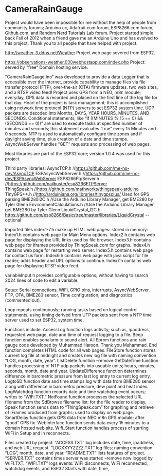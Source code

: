 # CameraRainGauge

Project would have been impossible for me without the help of people from community forums; Arduino.cc, Adafruit.com forum, ESP8266.com forum, Github.com. and Random Nerd Tutorials Lab forum.  Project started simple back Fall of 2012 when a friend gave me an Arduino Uno and has evolved to this project.  Thank you to all people that have helped with project. 

http://weather-3.ddns.net/Weather  Project web page severed from ESP32.

https://observations-weather.000webhostapp.com/index.php  Project: served by "free" Domain hosting service.

“CameraRainGauge.ino” was developed to provide a data Logger that is accessible over the Internet, provide capability to manage files via file transfer protocol (FTP), over-the-air (OTA) firmware updates. two web sites, and a RTSP video feed!  Project uses GPS from a NEO, m8n module; everyday, GPS data is recorded and placed on the first line of the log file for that day.  Heart of the project is task management; this is accomplished using network time protocol (NTP) servers to set ESP32 system time.  UDP packets are decoded into Months, DAYS, YEAR HOURS, MINUTES, AND SECONDS.   Conditional statements; like “if ((MINUTES % 15 == 0) && (SECONDS == 0))” are used to execute tasks at specified number of minutes and seconds; this statement evaluates “true” every 15 Minutes and 0 seconds.   NTP is used to automatically configure time zones and if daylight saving time, plus creation of a date and time stamps.  AsyncWebServer handles “GET” requests and processing of web pages.

Most libraries are part of the ESP32 core; version 1.0.4 was used for this project.  

Third party libraries: 
AsyncTCP.h  //https://github.com/me-no-dev/AsyncTCP
ESPAsyncWebServer.h  //https://github.com/me-no-dev/ESPAsyncWebServer
ESP8266FtpServer.h  //https://github.com/nailbuster/esp8266FTPServer  
ThingSpeak.h   //https://github.com/mathworks/thingspeak-arduino 
TinyGPS++.h  //http://arduiniana.org/libraries/tinygpsplus/  Used for GPS parsing
BME280I2C.h   //Use the Arduino Library Manager, get BME280 by Tyler Glenn
EnvironmentCalculations.h  //Use the Arduino Library Manager, get BME280 by Tyler Glenn
LiquidCrystal_I2C.h   https://github.com/esp8266/Basic/tree/master/libraries/LiquidCrystal --optional

Imported files index1-7.h  make up HTML web pages: stored in memory:
Index1.h contains web page for Main Menu options.
Index2.h contains web page for displaying the URL links used by file browser.
Index3.h contains web page for iframes provided by ThingSpeak.com for graphs.
Index4.h contains web page for restarting web server.
Index5.h contains web page for contact us form.
Index6.h contains web page with java script for file reader; adds header and URL options to continue.
Index7.h contains web page for displaying RTSP video feed.

variableInput.h provides configurable options; without having to search 2024 lines of code to edit a variable.

Setup:  Serial connections, WiFi, GPIO pins, interrupts, AsyncWebServer, FTP, OTA, BME280 sensor, Time configuration, and diagnostics (commented out). 

Loop repeats continuously; running tasks based on logical control statements, using timing derived from UTP packets sent from a NTP time server used to set ESP32, system time.

Functions include:
AccessLog function logs activity; such as, ipaddress, requested web page, date and time of request logging to a file.
Beep function enables sonalarm to sound alert.
All Eprom functions and rain gauge code developed by Muhammad Haroon.  Thank you Muhammad.
End function completes HTML code for all web pages.
FileStore function stores current log file at midnight and creates new log file with naming convention “LOG, month, date, year”.
ListDelete function –remove
GetDateTime function handles processing of NTP udp packets into useable units; hours, minutes, seconds, month, date and year.
UpdateDifference function determines difference in barometric pressure from last log entry to current log entry.
LogtoSD function date and time stamps log with data from BME280 sensor along with difference in barometric pressure, dew point and heat index.
LogWatchdog function records date and time watchdog event occurs; writes to “WIFI.TXT.”
NotFound function processes the selected URL filename from the SdBrowse filename list; for the file reader to display.
Speak function sends data to “ThingSpeak.com” for graphing and retrieve of iFrames produced from graphs; used to display on web page.
SmartDelay function gets GPS data from NEO m8n GPS module; after “good” GPS fix.
WebInterface function sends data every 15 minutes to a domain hosted web site.
Wifi_Start function handles process of starting WiFi in Setup and in reconnects.

Files created by project:
“ACCESS.TXT” log includes date, time, ipaddress, and web URL request.
“LOGXXYYZZZZ.TXT” log files; naming convention “LOG”, month, date, and year.
“README.TXT” lists features of project.
“SERVER.TXT” contains times server was started –remove now logged by WIFI.TXT.
"WIFI.TXT" logs events: WiFi disconnects, WiFi reconnected, watchdog events, and ESP32 Starts with date, time, 
 
